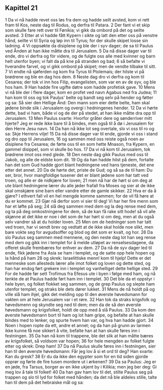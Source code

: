 ## Kapittel 21

1 Da vi nå hadde revet oss løs fra dem og hadde seilt avsted, kom vi rett fram til Kos, neste dag til Rodus, og derfra til Patara.
2 Der fant vi et skip som skulle fare rett over til Fønikia; vi gikk da ombord på det og seilte avsted.
3 Etter at vi hadde fått Kypern i sikte og latt den etter oss på venstre hånd, seilte vi til Syria og løp inn til Tyrus; for der skulle skipet losse sin ladning.
4 Vi oppsøkte da disiplene og ble der i syv dager; de sa til Paulus ved Ånden at han ikke måtte dra til Jerusalem.
5 Da nå disse dager var til ende, dro vi derfra og fór videre, og de fulgte oss alle med kvinner og barn helt utenfor byen; vi falt da på kne på stranden og bad;
6 så befalte vi hverandre farvel, og vi gikk ombord på skipet; men de vendte tilbake til sitt.
7 Vi endte nå sjøferden og kom fra Tyrus til Ptolemais; der hilste vi på brødrene og ble en dag hos dem.
8 Neste dag dro vi derfra og kom til Cesarea; der tok vi inn hos Filip, evangelisten, som var en av de syv, og ble hos ham.
9 Han hadde fire ugifte døtre som hadde profetisk gave.
10 Mens vi nå ble der i flere dager, kom en profet ved navn Agabus ned fra Judea;
11 han kom til oss og tok Paulus' belte og bandt seg selv på hender og føtter og sa: Så sier den Hellige Ånd: Den mann som eier dette belte, ham skal jødene binde slik i Jerusalem og overgi i hedningenes hender.
12 Da vi hørte dette, bad vi ham, både vi og de der på stedet, at han ikke måtte dra opp til Jerusalem.
13 Men Paulus svarte: Hvorfor gråter dere og sønderriver mitt hjerte? Jeg er rede ikke bare til å bindes, men også til å dø i Jerusalem for den Herre Jesu navn.
14 Da han nå ikke lot seg overtale, slo vi oss til ro og sa: Skje Herrens vilje!
15 Da nå disse dager var til ende, gjorde vi oss i stand og dro opp til Jerusalem,
16 og sammen med oss reiste også noen av disiplene fra Cesarea; de førte oss til en som hette Mnason, fra Kypern, en gammel disippel, som vi skulle bo hos.
17 Da vi nå kom til Jerusalem, tok brødrene imot oss med glede.
18 Den neste dag gikk Paulus med oss til Jakob, og alle de eldste kom dit.
19 Og da han hadde hilst på dem, fortalte han det som Gud hadde gjort blant hedningene ved hans tjeneste, det ene etter det annet.
20 Da de hørte det, priste de Gud; og så sa de til ham: Du ser, bror, hvor mangfoldige tusener det er blant jødene som har tatt ved troen, og alle er de nidkjære for loven;
21 men nå har de hørt si om deg at ute blant hedningene lærer du alle jøder frafall fra Moses og sier at de ikke skal omskjære sine barn eller vandre etter de gamle skikker.
22 Hva er da å gjøre? I ethvert fall vil en hel mengde komme sammen; for de vil få høre at du er kommet.
23 Gjør nå derfor som vi sier til deg! Vi har her fire menn som har et løfte på seg;
24 slå deg sammen med dem og la deg rense med dem, og ta på deg omkostningene for dem, så de kan få rake sitt hode! så vil alle skjønne at det ikke er noe i det som de har hørt si om deg, men at du også selv vandrer så at du holder loven.
25 Men om de hedninger som har tatt ved troen, har vi sendt brev og vedtatt at de ikke skal holde noe slikt, men bare vokte seg for avgudsoffer og blod og det som er kvalt, og hor.
26 Da slo Paulus seg sammen med mennene, og den neste dag lot han seg rense med dem og gikk inn i templet for å melde utløpet av renselsesdagene, da offeret skulle frembæres for enhver av dem.
27 Da nå de syv dager led til ende, fikk jødene fra Asia se ham i templet, og de satte opp hele hopen og la hånd på ham
28 og skrek: Israelittiske menn! kom til hjelp! Dette er det menneske som allesteds lærer alle imot folket og loven og dette sted, og han har endog ført grekere inn i templet og vanhelliget dette hellige sted.
29 For de hadde før sett Trofimus fra Efesus ute i byen i følge med ham, og nå tenkte de at Paulus hadde ført ham inn i templet.
30 Det ble da et oppstyr i hele byen, og folket flokket seg sammen, og de grep Paulus og slepte ham utenfor templet, og straks ble dets dører lukket.
31 Mens de nå holdt på og ville slå ham ihjel, gikk det melding opp til den øverste høvedsmann for vakten om at hele Jerusalem var i et røre.
32 Han tok da straks krigsfolk og høvedsmenn og skyndte seg ned til dem; men da de så den øverste høvedsmann og krigsfolket, holdt de opp med å slå Paulus.
33 Da kom den øverste høvedsmann bort til ham og lot ham gripe, og befalte at han skulle bindes med to lenker, og spurte hvem han var, og hva han hadde gjort.
34 Noen i hopen ropte da ett, andre et annet; og da han på grunn av larmen ikke kunne få noe sikkert å vite, befalte han at han skulle føres inn i festningen.
35 Da han nå kom til trappene, ble det slik at han måtte bæres av krigsfolket, så voldsom var hopen;
36 for hele mengden av folket fulgte etter og skrek: Drep ham!
37 Da nå Paulus skulle føres inn i festningen, sier han til den øverste høvedsmann: Får jeg lov å si et ord til deg? Han svarte: Kan du gresk?
38 Er du da ikke den egypter som for en tid siden gjorde opprør og førte de fire tusen mordere ut i ørkenen?
39 Da sa Paulus: Jeg er en jøde, fra Tarsus, borger av en ikke ukjent by i Kilikia; men jeg ber deg: Gi meg lov å tale til folket!
40 Da han gav ham lov til det, stilte Paulus seg på trappen og slo til lyd for folket med hånden; da det nå ble aldeles stille, talte han til dem på det hebraiske mål og sa:
